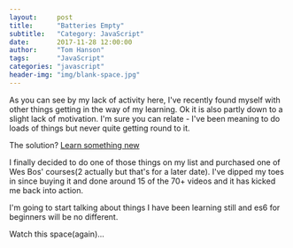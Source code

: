 ```yaml
---
layout:     post
title:      "Batteries Empty"
subtitle:   "Category: JavaScript"
date:       2017-11-28 12:00:00
author:     "Tom Hanson"
tags:       "JavaScript"
categories: "javascript"
header-img: "img/blank-space.jpg"
---
```


<p>As you can see by my lack of activity here, I've recently found myself with other things getting in the way of my learning. Ok it is also partly down to a slight lack of motivation. I'm sure you can relate - I've been meaning to do loads of things but never quite getting round to it.</p>

<p>The solution? <a href="https://www.es6.io" target="_blank" rel="noopener">Learn something new</a></p>

<p>I finally decided to do one of those things on my list and purchased one of Wes Bos' courses(2 actually but that's for a later date). I've dipped my toes in since buying it and done around 15 of the 70+ videos and it has kicked me back into action.</p>

<p>I'm going to start talking about things I have been learning still and es6 for beginners will be no different.</p>

<p>Watch this space(again)...</p>
